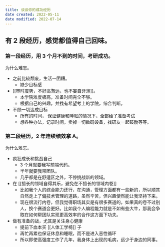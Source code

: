 ```yaml
---
title: 谈谈你的成功经历
date created: 2022-05-11
date modified: 2022-07-14
---
```


## 有 2 段经历，感觉都值得自己回味。

### 第一段经历，用 3 个月不到的时间，考研成功。

为什么难忘。

- 之前比较颓废，生活一团糟。
	- 缺少目标感
- [[审时度势，不好高骛远，也不妄自菲薄]]。
	- 本学院难度极高，准备时间完全不够。
	- 根据自己的兴趣，并找有希望考上的学院，综合判断。
- 不顾一切达成目标
	- 所有的时间， 保证健康和睡眠的情况下，全部给了准备考试
	- 想各种办法，记录时间，卖掉一切数码设备，找研友一起鼓励等等。

### 第二段经历，2 年连续绩效拿 A。

为什么难忘。

- 疯狂成长和挑战自己
	- 3 个月就要我写前端代码。
	- 半年就要我带团队。
	- 几乎都是在舒适区之外，不停挑战新的领域。
- 在 [[擅长的领域自得其乐，避免在不擅长的领域内卷]]
	- 比如我个人的综合能力还行，在沟通，管理方面都有一些新的，所以顺其自然走上了偏技术管理的道路，虽然辛苦，但兴趣使然能让我坚持下来。
	- 现在很流行内卷，但我觉得职场其实是有很多赛道的，如果真的卷不过别人，换个赛道会更好。比如我个人编程能力就是不如有些大牛，那我会争取在如何帮团队实现更高效率的合作这方面下功夫。
- 做有准备的战，尤其是关注身心健康
	- 提前下血本买 [[人体工学椅]] 子
	- 再忙再累也保证休息和睡眠，而不是进入恶性循环
	- 所以即使高强度工作了几年，我身体上出现的毛病，远少于身边的同事。
